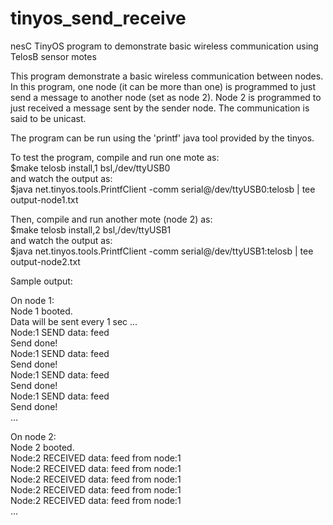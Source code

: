 # tinyos_send_receive
nesC TinyOS program to demonstrate basic wireless communication using TelosB sensor motes 

 This program demonstrate a basic wireless communication between nodes. In this program,
 one node (it can be more than one) is programmed to just send a message to another 
 node (set as node 2). Node 2 is programmed to just received a message sent by the sender node. 
 The communication is said to be unicast. 
  
 The program can be run using the 'printf' java tool provided by the tinyos. 
  
 To test the program, compile and run one mote as:<br>
 $make telosb install,1 bsl,/dev/ttyUSB0<br>
 and watch the output as:<br>
 $java net.tinyos.tools.PrintfClient -comm serial@/dev/ttyUSB0:telosb | tee output-node1.txt<br> 
  
 Then, compile and run another mote (node 2) as:<br>
 $make telosb install,2 bsl,/dev/ttyUSB1<br>
 and watch the output as:<br>
 $java net.tinyos.tools.PrintfClient -comm serial@/dev/ttyUSB1:telosb | tee output-node2.txt 
 
 Sample output:
 
 On node 1:<br>
 Node 1 booted.<br>
 Data will be sent every 1 sec ...<br>
 Node:1 SEND data: feed<br>
 Send done!<br>
 Node:1 SEND data: feed<br>
 Send done!<br>
 Node:1 SEND data: feed<br>
 Send done!<br>
 Node:1 SEND data: feed<br>
 Send done!<br>
 ...
 
 On node 2:<br>
 Node 2 booted.<br>
 Node:2 RECEIVED data: feed from node:1<br>
 Node:2 RECEIVED data: feed from node:1<br>
 Node:2 RECEIVED data: feed from node:1<br>
 Node:2 RECEIVED data: feed from node:1<br>
 Node:2 RECEIVED data: feed from node:1<br>
 ...
